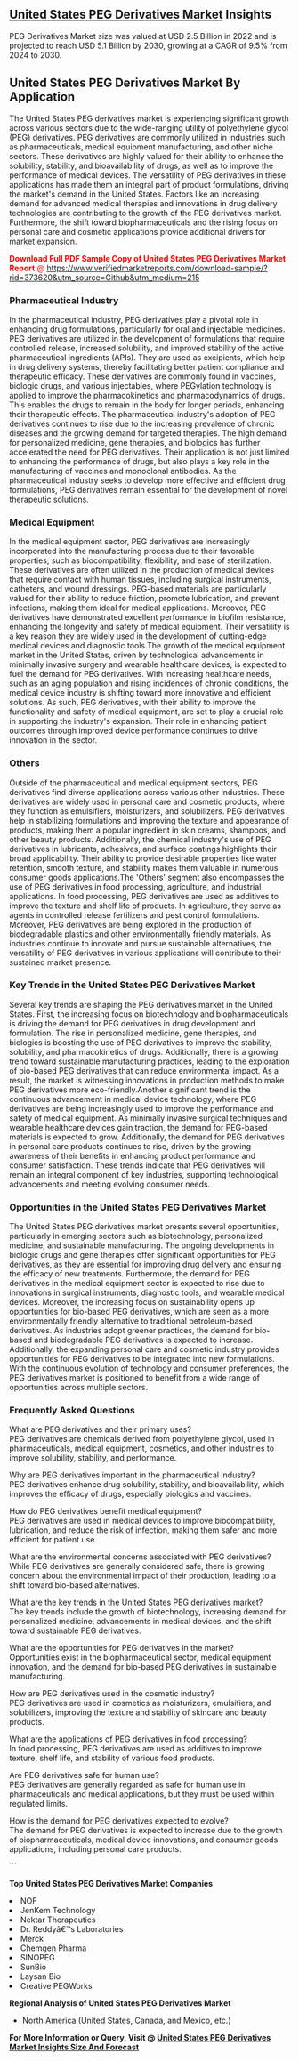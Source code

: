 <h2><a href="https://www.verifiedmarketreports.com/download-sample/?rid=373620&amp;utm_source=Github&amp;utm_medium=215" target="_blank">United States PEG Derivatives Market</a> Insights</h2><p>PEG Derivatives Market size was valued at USD 2.5 Billion in 2022 and is projected to reach USD 5.1 Billion by 2030, growing at a CAGR of 9.5% from 2024 to 2030.</p><p><h2>United States PEG Derivatives Market By Application</h2><p>The United States PEG derivatives market is experiencing significant growth across various sectors due to the wide-ranging utility of polyethylene glycol (PEG) derivatives. PEG derivatives are commonly utilized in industries such as pharmaceuticals, medical equipment manufacturing, and other niche sectors. These derivatives are highly valued for their ability to enhance the solubility, stability, and bioavailability of drugs, as well as to improve the performance of medical devices. The versatility of PEG derivatives in these applications has made them an integral part of product formulations, driving the market's demand in the United States. Factors like an increasing demand for advanced medical therapies and innovations in drug delivery technologies are contributing to the growth of the PEG derivatives market. Furthermore, the shift toward biopharmaceuticals and the rising focus on personal care and cosmetic applications provide additional drivers for market expansion. <p><span class=""><span style="color: #ff0000;"><strong>Download Full PDF Sample Copy of United States PEG Derivatives Market Report</strong> @ </span><a href="https://www.verifiedmarketreports.com/download-sample/?rid=373620&amp;utm_source=Github&amp;utm_medium=215" target="_blank">https://www.verifiedmarketreports.com/download-sample/?rid=373620&amp;utm_source=Github&amp;utm_medium=215</a></span></p></p><h3>Pharmaceutical Industry</h3><p>In the pharmaceutical industry, PEG derivatives play a pivotal role in enhancing drug formulations, particularly for oral and injectable medicines. PEG derivatives are utilized in the development of formulations that require controlled release, increased solubility, and improved stability of the active pharmaceutical ingredients (APIs). They are used as excipients, which help in drug delivery systems, thereby facilitating better patient compliance and therapeutic efficacy. These derivatives are commonly found in vaccines, biologic drugs, and various injectables, where PEGylation technology is applied to improve the pharmacokinetics and pharmacodynamics of drugs. This enables the drugs to remain in the body for longer periods, enhancing their therapeutic effects. The pharmaceutical industry's adoption of PEG derivatives continues to rise due to the increasing prevalence of chronic diseases and the growing demand for targeted therapies. The high demand for personalized medicine, gene therapies, and biologics has further accelerated the need for PEG derivatives. Their application is not just limited to enhancing the performance of drugs, but also plays a key role in the manufacturing of vaccines and monoclonal antibodies. As the pharmaceutical industry seeks to develop more effective and efficient drug formulations, PEG derivatives remain essential for the development of novel therapeutic solutions.<h3>Medical Equipment</h3><p>In the medical equipment sector, PEG derivatives are increasingly incorporated into the manufacturing process due to their favorable properties, such as biocompatibility, flexibility, and ease of sterilization. These derivatives are often utilized in the production of medical devices that require contact with human tissues, including surgical instruments, catheters, and wound dressings. PEG-based materials are particularly valued for their ability to reduce friction, promote lubrication, and prevent infections, making them ideal for medical applications. Moreover, PEG derivatives have demonstrated excellent performance in biofilm resistance, enhancing the longevity and safety of medical equipment. Their versatility is a key reason they are widely used in the development of cutting-edge medical devices and diagnostic tools.The growth of the medical equipment market in the United States, driven by technological advancements in minimally invasive surgery and wearable healthcare devices, is expected to fuel the demand for PEG derivatives. With increasing healthcare needs, such as an aging population and rising incidences of chronic conditions, the medical device industry is shifting toward more innovative and efficient solutions. As such, PEG derivatives, with their ability to improve the functionality and safety of medical equipment, are set to play a crucial role in supporting the industry's expansion. Their role in enhancing patient outcomes through improved device performance continues to drive innovation in the sector.<h3>Others</h3><p>Outside of the pharmaceutical and medical equipment sectors, PEG derivatives find diverse applications across various other industries. These derivatives are widely used in personal care and cosmetic products, where they function as emulsifiers, moisturizers, and solubilizers. PEG derivatives help in stabilizing formulations and improving the texture and appearance of products, making them a popular ingredient in skin creams, shampoos, and other beauty products. Additionally, the chemical industry's use of PEG derivatives in lubricants, adhesives, and surface coatings highlights their broad applicability. Their ability to provide desirable properties like water retention, smooth texture, and stability makes them valuable in numerous consumer goods applications.The 'Others' segment also encompasses the use of PEG derivatives in food processing, agriculture, and industrial applications. In food processing, PEG derivatives are used as additives to improve the texture and shelf life of products. In agriculture, they serve as agents in controlled release fertilizers and pest control formulations. Moreover, PEG derivatives are being explored in the production of biodegradable plastics and other environmentally friendly materials. As industries continue to innovate and pursue sustainable alternatives, the versatility of PEG derivatives in various applications will contribute to their sustained market presence.<h3>Key Trends in the United States PEG Derivatives Market</h3><p>Several key trends are shaping the PEG derivatives market in the United States. First, the increasing focus on biotechnology and biopharmaceuticals is driving the demand for PEG derivatives in drug development and formulation. The rise in personalized medicine, gene therapies, and biologics is boosting the use of PEG derivatives to improve the stability, solubility, and pharmacokinetics of drugs. Additionally, there is a growing trend toward sustainable manufacturing practices, leading to the exploration of bio-based PEG derivatives that can reduce environmental impact. As a result, the market is witnessing innovations in production methods to make PEG derivatives more eco-friendly.Another significant trend is the continuous advancement in medical device technology, where PEG derivatives are being increasingly used to improve the performance and safety of medical equipment. As minimally invasive surgical techniques and wearable healthcare devices gain traction, the demand for PEG-based materials is expected to grow. Additionally, the demand for PEG derivatives in personal care products continues to rise, driven by the growing awareness of their benefits in enhancing product performance and consumer satisfaction. These trends indicate that PEG derivatives will remain an integral component of key industries, supporting technological advancements and meeting evolving consumer needs.<h3>Opportunities in the United States PEG Derivatives Market</h3><p>The United States PEG derivatives market presents several opportunities, particularly in emerging sectors such as biotechnology, personalized medicine, and sustainable manufacturing. The ongoing developments in biologic drugs and gene therapies offer significant opportunities for PEG derivatives, as they are essential for improving drug delivery and ensuring the efficacy of new treatments. Furthermore, the demand for PEG derivatives in the medical equipment sector is expected to rise due to innovations in surgical instruments, diagnostic tools, and wearable medical devices. Moreover, the increasing focus on sustainability opens up opportunities for bio-based PEG derivatives, which are seen as a more environmentally friendly alternative to traditional petroleum-based derivatives. As industries adopt greener practices, the demand for bio-based and biodegradable PEG derivatives is expected to increase. Additionally, the expanding personal care and cosmetic industry provides opportunities for PEG derivatives to be integrated into new formulations. With the continuous evolution of technology and consumer preferences, the PEG derivatives market is positioned to benefit from a wide range of opportunities across multiple sectors.<h3>Frequently Asked Questions</h3><p>What are PEG derivatives and their primary uses? <br> PEG derivatives are chemicals derived from polyethylene glycol, used in pharmaceuticals, medical equipment, cosmetics, and other industries to improve solubility, stability, and performance.</p><p>Why are PEG derivatives important in the pharmaceutical industry? <br> PEG derivatives enhance drug solubility, stability, and bioavailability, which improves the efficacy of drugs, especially biologics and vaccines.</p><p>How do PEG derivatives benefit medical equipment? <br> PEG derivatives are used in medical devices to improve biocompatibility, lubrication, and reduce the risk of infection, making them safer and more efficient for patient use.</p><p>What are the environmental concerns associated with PEG derivatives? <br> While PEG derivatives are generally considered safe, there is growing concern about the environmental impact of their production, leading to a shift toward bio-based alternatives.</p><p>What are the key trends in the United States PEG derivatives market? <br> The key trends include the growth of biotechnology, increasing demand for personalized medicine, advancements in medical devices, and the shift toward sustainable PEG derivatives.</p><p>What are the opportunities for PEG derivatives in the market? <br> Opportunities exist in the biopharmaceutical sector, medical equipment innovation, and the demand for bio-based PEG derivatives in sustainable manufacturing.</p><p>How are PEG derivatives used in the cosmetic industry? <br> PEG derivatives are used in cosmetics as moisturizers, emulsifiers, and solubilizers, improving the texture and stability of skincare and beauty products.</p><p>What are the applications of PEG derivatives in food processing? <br> In food processing, PEG derivatives are used as additives to improve texture, shelf life, and stability of various food products.</p><p>Are PEG derivatives safe for human use? <br> PEG derivatives are generally regarded as safe for human use in pharmaceuticals and medical applications, but they must be used within regulated limits.</p><p>How is the demand for PEG derivatives expected to evolve? <br> The demand for PEG derivatives is expected to increase due to the growth of biopharmaceuticals, medical device innovations, and consumer goods applications, including personal care products.</p>```</p><p><strong>Top United States PEG Derivatives Market Companies</strong></p><div data-test-id=""><p><li>NOF</li><li> JenKem Technology</li><li> Nektar Therapeutics</li><li> Dr. Reddyâ€™s Laboratories</li><li> Merck</li><li> Chemgen Pharma</li><li> SINOPEG</li><li> SunBio</li><li> Laysan Bio</li><li> Creative PEGWorks</li></p><div><strong>Regional Analysis of&nbsp;United States PEG Derivatives Market</strong></div><ul><li dir="ltr"><p dir="ltr">North America&nbsp;(United States, Canada, and Mexico, etc.)</p></li></ul><p><strong>For More Information or Query, Visit @&nbsp;</strong><strong><a href="https://www.verifiedmarketreports.com/product/peg-derivatives-market/?utm_source=Github&amp;utm_medium=215" target="_blank">United States PEG Derivatives Market Insights Size And Forecast</a></strong></p></div>

